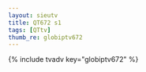 ```yaml
--- 
layout: sieutv
title: QT672 s1
tags: [QTtv]
thumb_re: globiptv672
---
```

{% include tvadv key="globiptv672" %} 
